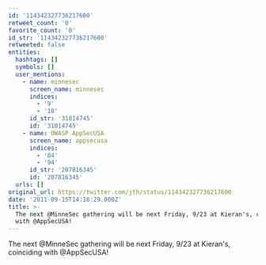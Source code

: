 ```yaml
---
id: '114342327736217600'
retweet_count: '0'
favorite_count: '0'
id_str: '114342327736217600'
retweeted: false
entities:
  hashtags: []
  symbols: []
  user_mentions:
    - name: minnesec
      screen_name: minnesec
      indices:
        - '9'
        - '18'
      id_str: '31014745'
      id: '31014745'
    - name: OWASP AppSecUSA
      screen_name: appsecusa
      indices:
        - '84'
        - '94'
      id_str: '207816345'
      id: '207816345'
  urls: []
original_url: https://twitter.com/jth/status/114342327736217600
date: '2011-09-15T14:18:29.000Z'
title: >-
  The next @MinneSec gathering will be next Friday, 9/23 at Kieran's, coinciding
  with @AppSecUSA!
---
```


The next @MinneSec gathering will be next Friday, 9/23 at Kieran's, coinciding with @AppSecUSA!